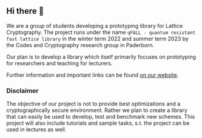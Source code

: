 ## Hi there 👋

We are a group of students developing a prototyping library for Lattice Cryptography.
The project runs under the name `qFALL - quantum resistant fast lattice library`
in the winter term 2022 and summer term 2023 by the Codes and Cryptography research group in Paderborn.

Our plan is to develop a library which itself primarily focuses on prototyping for researchers and
teaching for lecturers.

Further information and important links can be found [on our website](https://qfall.github.io/).

### Disclaimer
The objective of our project is not to provide best optimizations and a cryptographically secure environment.
Rather we plan to create a library that can easily be used to develop, test and benchmark new schemes.
This project will also include tutorials and sample tasks, s.t. the project can be used in lectures as well.
